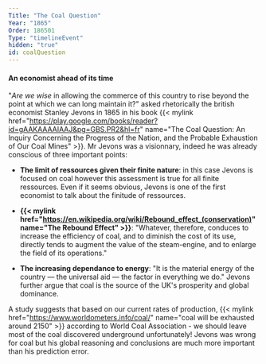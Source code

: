 ```yaml
---
Title: "The Coal Question"
Year: "1865"
Order: 186501
Type: "timelineEvent"
hidden: "true"
id: coalQuestion
---
```


#### An economist ahead of its time

"*Are we wise* in allowing the commerce of this country to rise beyond the point at which we can long maintain it?" asked rhetorically the british economist Stanley Jevons in 1865 in his book {{< mylink href="https://play.google.com/books/reader?id=gAAKAAAAIAAJ&pg=GBS.PR2&hl=fr" name="The Coal Question: An Inquiry Concerning the Progress of the Nation, and the Probable Exhaustion of Our Coal Mines" >}}. Mr Jevons was a visionnary, indeed he was already conscious of three important points:

- **The limit of ressources given their finite nature**: in this case Jevons is focused on coal however this assessment is true for all finite ressources. Even if it seems obvious, Jevons is one of the first economist to talk about the finitude of ressources.

- **{{< mylink href="https://en.wikipedia.org/wiki/Rebound_effect_(conservation)" name="The Rebound Effect" >}}**: "Whatever, therefore, conduces to increase the efficiency of coal, and to diminish the cost of its use, directly tends to augment the value of the steam-engine, and to enlarge the field of its operations."

- **The increasing dependance to energy**: "It is the material energy of the country — the universal aid — the factor in everything we do." Jevons further argue that coal is the source of the UK's prosperity and global dominance.

A study suggests that based on our current rates of production, {{< mylink href="https://www.worldometers.info/coal/" name="coal will be exhausted around 2150" >}} according to World Coal Association - we should leave most of the coal discovered underground unfortunately! Jevons was wrong for coal but his global reasoning and conclusions are much more important than his prediction error.